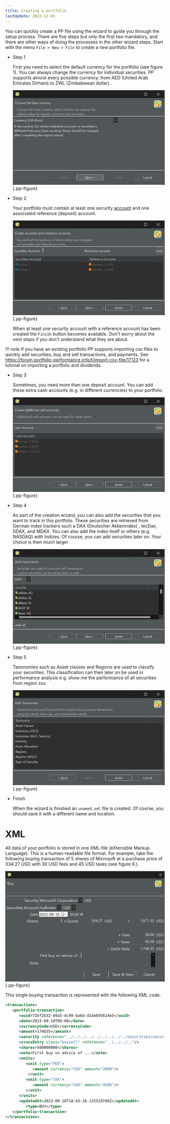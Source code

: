 ```yaml
---
title: Creating a portfolio
lastUpdate: 2023-11-03
---
```


You can quickly create a PP file using the wizard to guide you through the setup process. There are five steps but only the first two mandatory, and there are other ways of doing the processes in the other wizard steps. Start with the menu `File > New > File` to create a new portfolio file.

* Step 1

    First you need to select the default currency for the portfolio (see figure 1). You can always change the currency for individual securities. PP supports almost every possible currency: from AED (United Arab Emirates Dirham) to ZWL (Zimbabwean dollar).

    ![Selecting the default currency for the portfolio.](images/create-portfolio-wizard-step-1.png){.pp-figure}

* Step 2

    Your portfolio must contain at least one security [account](../concepts/account.md) and one associated  reference (deposit) account.

    ![Adding security and reference accounts to the portfolio.](images/create-portfolio-wizard-step-2.png){.pp-figure}

    When at least one security account with a reference account has been created the `Finish` button becomes available. Don't worry about the next steps if you don't understand what they are about.

!!! note
    If you have an existing portfolio PP supports importing csv files to quickly add securities, buy and sell transactions, and payments. See https://forum.portfolio-performance.info/t/import-csv-file/17123 for a tutorial on importing a portfolio and dividends.

* Step 3

    Sometimes, you need more than one deposit account. You can add these extra cash accounts (e.g. in different currencies) to your portfolio.

    ![Adding additional cash accounts to the portfolio.](images/create-portfolio-wizard-step-3.png){.pp-figure}

* Step 4

    As part of the creation wizard, you can also add the securities that you want to track in this portfolio. These securities are retrieved from German index trackers such a DAX (Deutscher Aktienindex) , tecDax, SDAX, and MDAX. You can also add the index itself or others (e.g. NASDAQ) with Indizes. Of course, you can add securities later on. Your choice is then much larger.

    ![Adding instruments to the portfolio.](images/create-portfolio-wizard-step-4.png){.pp-figure}

* Step 5

    Taxonomies such as Asset classes and Regions are used to classify your securities. This classification can then later on be used in performance analysis e.g. show me the performance of all securities from region xxx.

    ![Adding taxonomies to the portfolio.](images/create-portfolio-wizard-step-5.png){.pp-figure}

* Finish

    When the wizard is finished an `unamed.xml` file is created. Of course, you should save it with a different name and location.

# XML
All data of your portfolio is stored in one XML-file (eXtensible Markup Language). This is a human-readable file format. For example, take the following buying transaction  of 5 shares of Microsoft at a purchase price of 334.27 USD with 30  USD fees and 45 USD taxes (see figure 6.).

![Example of a buying transaction.](images/create-portfolio-example-buy-transaction.png){.pp-figure}

This single buying transaction is represented with the following XML code.

``` xml
<transactions>
   <portfolio-transaction>
      <uuid>72bf2b32-60a5-4c99-ba6d-d3ab695624e5</uuid>
      <date>2023-09-10T00:00</date>
      <currencyCode>USD</currencyCode>
      <amount>174635</amount>
      <security reference="../../../../../../../../../securities/security"/>
      <crossEntry class="buysell" reference="../../../.."/>
      <shares>500000000</shares>
      <note>First buy on advice of ...</note>
      <units>
         <unit type="FEE">
            <amount currency="USD" amount="3000"/>
          </unit>
         <unit type="TAX">
            <amount currency="USD" amount="4500"/>
         </unit>
      </units>
      <updatedAt>2023-09-10T18:43:28.135529700Z</updatedAt>
         <type>BUY</type>
   </portfolio-transaction>
</transactions>

```
